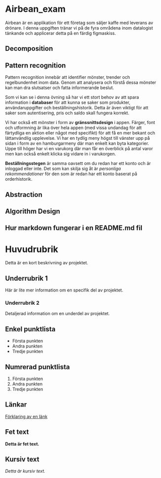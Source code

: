 # Airbean_exam

Airbean är en applikation för ett företag som säljer kaffe med leverans av drönare. 
I denna uppgiften tränar vi på de fyra områdena inom datalogist tänkande och applicerar detta på en färdig figmaskiss. 

## Decomposition 

## Pattern recognition 

Pattern recognition innebär att identifier mönster, trender och regelbundenhet inom data. Genom att analysera och förstå dessa mönster kan man dra slutsatser och fatta informerande beslut. 

Som vi kan se i denna övning så har vi ett stort behov av att spara information i **databaser** för att kunna se saker som produkter, användaruppgifter och beställningshistorik. 
Detta är även viktigt för att saker som autentisering, pris och saldo skall fungera korrekt. 

Vi har också ett mönster i form av **gränssnittsdesign** i appen. 
Färger, font och utformning är lika över hela appen (med vissa undandag för att färtydliga en aktion eller något med specifikt) för att få en mer bekant och lättanvändlig upplevelse.
Vi har en tydlig meny högst till vänster upp på sidan i form av en hamburgarmeny där man enkelt kan byta kategorier. Uppe till höger har vi en varukorg där man får en överblick på antal varor men kan också enkelt klicka sig vidare in i varukorgen.


**Beställningsstegen** är samma oavsett om du redan har ett konto och är inloggad eller inte. Det som kan skilja sig åt är *personliga rekommendationer* för den som är redan har ett konto baserat på orderhistorik. 

## Abstraction 

## Algorithm Design 


## Hur markdown fungerar i en README.md fil 

# Huvudrubrik

Detta är en kort beskrivning av projektet.

## Underrubrik 1

Här är lite mer information om en specifik del av projektet.

### Underrubrik 2

Detaljerad information om en underdel av projektet.

## Enkel punktlista

- Första punkten
- Andra punkten
- Tredje punkten

## Numrerad punktlista

1. Första punkten
2. Andra punkten
3. Tredje punkten

## Länkar

[Förklaring av en länk](https://www.example.com)

## Fet text

**Detta är fet text.**

## Kursiv text

*Detta är kursiv text.*
